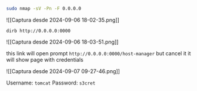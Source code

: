 ```bash
sudo nmap -sV -Pn -F 0.0.0.0
```

![[Captura desde 2024-09-06 18-02-35.png]]

```
dirb http://0.0.0.0:0000
```

![[Captura desde 2024-09-06 18-03-51.png]]

this link will open prompt `http://0.0.0.0:0000/host-manager` but cancel it it will show page with credentials

![[Captura desde 2024-09-07 09-27-46.png]]

Username: `tomcat`
Password: `s3cret`


